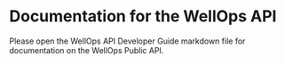 # Documentation for the WellOps API

Please open the WellOps API Developer Guide markdown file for documentation on the WellOps Public API.
